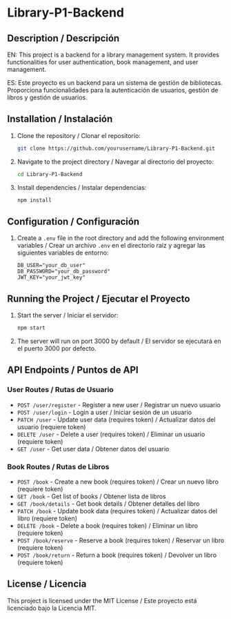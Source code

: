 # Library-P1-Backend

## Description / Descripción

EN: This project is a backend for a library management system. It provides functionalities for user authentication, book management, and user management.

ES: Este proyecto es un backend para un sistema de gestión de bibliotecas. Proporciona funcionalidades para la autenticación de usuarios, gestión de libros y gestión de usuarios.

## Installation / Instalación

1. Clone the repository / Clonar el repositorio:
    ```bash
    git clone https://github.com/yourusername/Library-P1-Backend.git
    ```

2. Navigate to the project directory / Navegar al directorio del proyecto:
    ```bash
    cd Library-P1-Backend
    ```

3. Install dependencies / Instalar dependencias:
    ```bash
    npm install
    ```

## Configuration / Configuración

1. Create a `.env` file in the root directory and add the following environment variables / Crear un archivo `.env` en el directorio raíz y agregar las siguientes variables de entorno:
    ```properties
    DB_USER="your_db_user"
    DB_PASSWORD="your_db_password"
    JWT_KEY="your_jwt_key"
    ```

## Running the Project / Ejecutar el Proyecto

1. Start the server / Iniciar el servidor:
    ```bash
    npm start
    ```

2. The server will run on port 3000 by default / El servidor se ejecutará en el puerto 3000 por defecto.

## API Endpoints / Puntos de API

### User Routes / Rutas de Usuario

- `POST /user/register` - Register a new user / Registrar un nuevo usuario
- `POST /user/login` - Login a user / Iniciar sesión de un usuario
- `PATCH /user` - Update user data (requires token) / Actualizar datos del usuario (requiere token)
- `DELETE /user` - Delete a user (requires token) / Eliminar un usuario (requiere token)
- `GET /user` - Get user data / Obtener datos del usuario

### Book Routes / Rutas de Libros

- `POST /book` - Create a new book (requires token) / Crear un nuevo libro (requiere token)
- `GET /book` - Get list of books / Obtener lista de libros
- `GET /book/details` - Get book details / Obtener detalles del libro
- `PATCH /book` - Update book data (requires token) / Actualizar datos del libro (requiere token)
- `DELETE /book` - Delete a book (requires token) / Eliminar un libro (requiere token)
- `POST /book/reserve` - Reserve a book (requires token) / Reservar un libro (requiere token)
- `POST /book/return` - Return a book (requires token) / Devolver un libro (requiere token)

## License / Licencia

This project is licensed under the MIT License / Este proyecto está licenciado bajo la Licencia MIT.